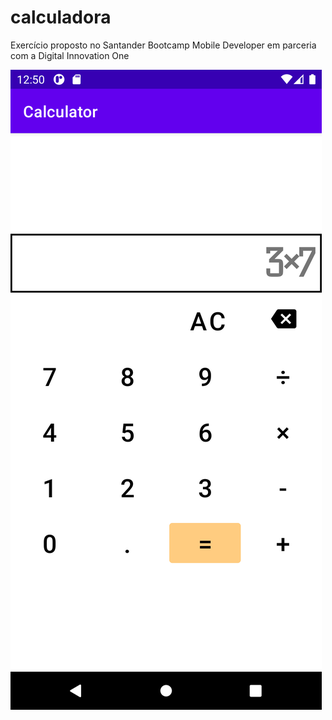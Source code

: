 # calculadora
Exercício proposto no Santander Bootcamp Mobile Developer em parceria com a Digital Innovation One

![Screen Shot](https://github.com/joaomouratocn/calculadora/blob/main/Screenshot_20210730_125004.png)

